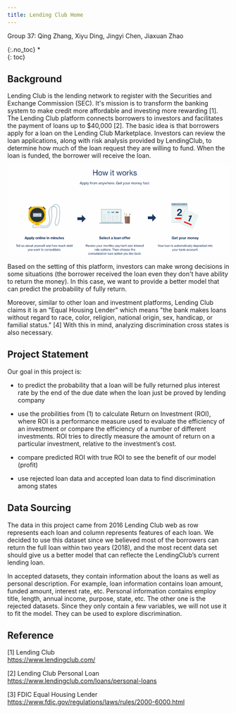 ```yaml
---
title: Lending Club Home
---
```



Group 37: Qing Zhang, Xiyu Ding, Jingyi Chen, Jiaxuan Zhao









{:.no_toc}
*  
{: toc}




## Background  


Lending Club is the lending network to register with the Securities and Exchange Commission (SEC). It's mission is to transform the banking system to make credit more affordable and investing more rewarding [1]. The Lending Club platform connects borrowers to investors and facilitates the payment of loans up to \$40,000 [2]. The basic idea is that borrowers apply for a loan on the Lending Club Marketplace. Investors can review the loan applications, along with risk analysis provided by LendingClub, to determine how much of the loan request they are willing to fund. When the loan is funded, the borrower will receive the loan.

![Figure-1 How it works](index_files/how-it-works.png)

Based on the setting of this platform, investors can make wrong decisions in some situations (the borrower received the loan even they don't have ability to return the money). In this case, we want to provide a better model that can predict the probability of fully return.    



Moreover, similar to other loan and investment platforms, Lending Club claims it is an "Equal Housing Lender" which means "the bank makes loans without regard to race, color, religion, national origin, sex, handicap, or familial status." [4] With this in mind, analyzing discrimination cross states is also necessary.



## Project Statement  


Our goal in this project is:   


- to predict the probability that a loan will be fully returned plus interest rate by the end of the due date when the loan just be proved by lending company


- use the probilities from (1) to calculate Return on Investment (ROI), where ROI is a performance measure used to evaluate the efficiency of an investment or compare the efficiency of a number of different investments. ROI tries to directly measure the amount of return on a particular investment, relative to the investment’s cost.

- compare predicted ROI with true ROI to see the benefit of our model (profit)


- use rejected loan data and accepted loan data to find discrimination among states



## Data Sourcing

The data in this project came from 2016 Lending Club web as row represents each loan and column represents features of each loan. We decided to use this dataset since we believed most of the borrowers can return the full loan within two years (2018), and the most recent data set should give us a better model that can reflecte the LendingClub’s current lending loan.

In accepted datasets, they contain information about the loans as well as personal description. For example, loan information contains loan amount, funded amount, interest rate, etc. Personal information contains employ title, length, annual income, purpose, state, etc. The other one is the rejected datasets. Since they only contain a few variables, we will not use it to fit the model. They can be used to explore discrimination.

## Reference 

[1] Lending Club  
https://www.lendingclub.com/  

[2] Lending Club Personal Loan  
https://www.lendingclub.com/loans/personal-loans    

[3] FDIC Equal Housing Lender  
https://www.fdic.gov/regulations/laws/rules/2000-6000.html










